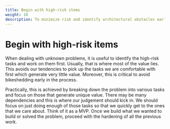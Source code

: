 ```yaml
---
title: Begin with high-risk items
weight: 10
description: To minimize risk and identify architectural obstacles early on, high-risk tickets are prioritized while building sites.
---
```


# Begin with high-risk items

When dealing with unknown problems, it is useful to identify the high-risk tasks and work on them first. Usually, that is where most of the value lies. This avoids our tendencies to pick up the tasks we are comfortable with first which generate very little value. Moreover, this is critical to avoid bikeshedding early in the process.

Practically, this is achieved by breaking down the problem into various tasks and focus on those that generate unique value. There may be many dependencies and this is where our judgement should kick in. We should focus on just doing enough of those tasks so that we quickly get to the ones that we care about. Think of it as a MVP. Once we build what we wanted to build or solved the problem, proceed with the hardening of all the previous work.
